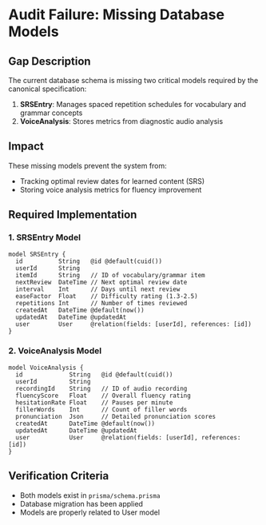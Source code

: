 # Audit Failure: Missing Database Models

## Gap Description
The current database schema is missing two critical models required by the canonical specification:

1. **SRSEntry**: Manages spaced repetition schedules for vocabulary and grammar concepts
2. **VoiceAnalysis**: Stores metrics from diagnostic audio analysis

## Impact
These missing models prevent the system from:
- Tracking optimal review dates for learned content (SRS)
- Storing voice analysis metrics for fluency improvement

## Required Implementation
### 1. SRSEntry Model
```prisma
model SRSEntry {
  id          String   @id @default(cuid())
  userId      String
  itemId      String   // ID of vocabulary/grammar item
  nextReview  DateTime // Next optimal review date
  interval    Int      // Days until next review
  easeFactor  Float    // Difficulty rating (1.3-2.5)
  repetitions Int      // Number of times reviewed
  createdAt   DateTime @default(now())
  updatedAt   DateTime @updatedAt
  user        User     @relation(fields: [userId], references: [id])
}
```

### 2. VoiceAnalysis Model
```prisma
model VoiceAnalysis {
  id             String   @id @default(cuid())
  userId         String
  recordingId    String   // ID of audio recording
  fluencyScore   Float    // Overall fluency rating
  hesitationRate Float    // Pauses per minute
  fillerWords    Int      // Count of filler words
  pronunciation  Json     // Detailed pronunciation scores
  createdAt      DateTime @default(now())
  updatedAt      DateTime @updatedAt
  user           User     @relation(fields: [userId], references: [id])
}
```

## Verification Criteria
- Both models exist in `prisma/schema.prisma`
- Database migration has been applied
- Models are properly related to User model